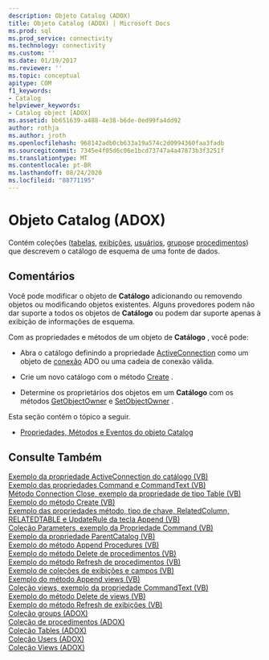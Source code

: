 ```yaml
---
description: Objeto Catalog (ADOX)
title: Objeto Catalog (ADOX) | Microsoft Docs
ms.prod: sql
ms.prod_service: connectivity
ms.technology: connectivity
ms.custom: ''
ms.date: 01/19/2017
ms.reviewer: ''
ms.topic: conceptual
apitype: COM
f1_keywords:
- Catalog
helpviewer_keywords:
- Catalog object [ADOX]
ms.assetid: bb651639-a488-4e38-b6de-0ed99fa4dd92
author: rothja
ms.author: jroth
ms.openlocfilehash: 968142adb0cb633a19a574c2d0994360faa3fadb
ms.sourcegitcommit: 7345e4f05d6c06e1bcd73747a4a47873b3f3251f
ms.translationtype: MT
ms.contentlocale: pt-BR
ms.lasthandoff: 08/24/2020
ms.locfileid: "88771195"
---
```

# <a name="catalog-object-adox"></a>Objeto Catalog (ADOX)
Contém coleções ([tabelas](./tables-collection-adox.md), [exibições](./views-collection-adox.md), [usuários](./users-collection-adox.md), [grupos](./groups-collection-adox.md)e [procedimentos](./procedures-collection-adox.md)) que descrevem o catálogo de esquema de uma fonte de dados.  
  
## <a name="remarks"></a>Comentários  
 Você pode modificar o objeto de **Catálogo** adicionando ou removendo objetos ou modificando objetos existentes. Alguns provedores podem não dar suporte a todos os objetos de **Catálogo** ou podem dar suporte apenas à exibição de informações de esquema.  
  
 Com as propriedades e métodos de um objeto de **Catálogo** , você pode:  
  
-   Abra o catálogo definindo a propriedade [ActiveConnection](./activeconnection-property-adox.md) como um objeto de [conexão](../ado-api/connection-object-ado.md) ADO ou uma cadeia de conexão válida.  
  
-   Crie um novo catálogo com o método [Create](./create-method-adox.md) .  
  
-   Determine os proprietários dos objetos em um **Catálogo** com os métodos [GetObjectOwner](./getobjectowner-method-adox.md) e [SetObjectOwner](./setobjectowner-method.md) .  
  
 Esta seção contém o tópico a seguir.  
  
-   [Propriedades, Métodos e Eventos do objeto Catalog](./catalog-object-properties-methods-and-events.md)  
  
## <a name="see-also"></a>Consulte Também  
 [Exemplo da propriedade ActiveConnection do catálogo (VB)](./catalog-activeconnection-property-example-vb.md)   
 [Exemplo das propriedades Command e CommandText (VB)](./command-and-commandtext-properties-example-vb.md)   
 [Método Connection Close, exemplo da propriedade de tipo Table (VB)](./connection-close-method-table-type-property-example-vb.md)   
 [Exemplo do método Create (VB)](./create-method-example-vb.md)   
 [Exemplo das propriedades método, tipo de chave, RelatedColumn, RELATEDTABLE e UpdateRule da tecla Append (VB)](./keys-append-method-key-type-relatedcolumn-relatedtable-example-vb.md)   
 [Coleção Parameters, exemplo da Propriedade Command (VB)](./parameters-collection-command-property-example-vb.md)   
 [Exemplo da propriedade ParentCatalog (VB)](./parentcatalog-property-example-vb.md)   
 [Exemplo do método Append Procedures (VB)](./procedures-append-method-example-vb.md)   
 [Exemplo do método Delete de procedimentos (VB)](./procedures-delete-method-example-vb.md)   
 [Exemplo do método Refresh de procedimentos (VB)](./procedures-refresh-method-example-vb.md)   
 [Exemplo de coleções de exibições e campos (VB)](./views-and-fields-collections-example-vb.md)   
 [Exemplo do método Append views (VB)](./views-append-method-example-vb.md)   
 [Coleção views, exemplo da propriedade CommandText (VB)](./views-collection-commandtext-property-example-vb.md)   
 [Exemplo do método Delete de views (VB)](./views-delete-method-example-vb.md)   
 [Exemplo do método Refresh de exibições (VB)](./views-refresh-method-example-vb.md)   
 [Coleção groups (ADOX)](./groups-collection-adox.md)   
 [Coleção de procedimentos (ADOX)](./procedures-collection-adox.md)   
 [Coleção Tables (ADOX)](./tables-collection-adox.md)   
 [Coleção Users (ADOX)](./users-collection-adox.md)   
 [Coleção Views (ADOX)](./views-collection-adox.md)